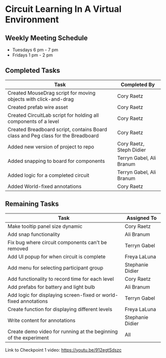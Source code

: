# Circuit Learning In A Virtual Environment

## Weekly Meeting Schedule
* Tuesdays 6 pm - 7 pm
* Fridays 1 pm - 2 pm 

## Completed Tasks

| Task | Completed By |
| --- | --- |
Created MouseDrag script for moving objects with click-and-drag | Cory Raetz
Created prefab wire asset | Cory Raetz
Created CircuitLab script for holding all components of a level | Cory Raetz
Created Breadboard script, contains Board class and Peg class for the Breadboard | Cory Raetz
Added new version of project to repo | Cory Raetz, Steph Didier
Added snapping to board for components | Terryn Gabel, Ali Branum
Added logic for a completed circuit | Terryn Gabel, Ali Branum
Added World-fixed annotations | Cory Raetz

## Remaining Tasks

| Task | Assigned To |
| --- | --- |
Make tooltip panel size dynamic | Cory Raetz
Add snap functionality | Ali Branum
Fix bug where circuit components can't be removed | Terryn Gabel
Add UI popup for when circuit is complete | Freya LaLuna
Add menu for selecting participant group | Stephanie Didier
Add functionality to record time for each level | Cory Raetz
Add prefabs for battery and light bulb | Ali Branum
Add logic for displaying screen-fixed or world-fixed annotations | Terryn Gabel
Create function for displaying different levels | Freya LaLuna
Write content for annotations | Stephanie Didier
Create demo video for running at the beginning of the experiment | All

Link to Checkpoint 1 video: https://youtu.be/912egtSdszc

